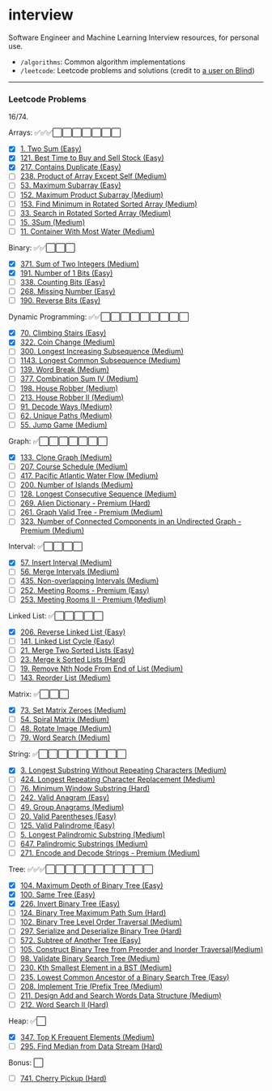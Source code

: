 # interview

Software Engineer and Machine Learning Interview resources, for personal use.
- `/algorithms`: Common algorithm implementations
- `/leetcode`: Leetcode problems and solutions (credit to [a user on Blind](https://www.teamblind.com/post/New-Year-Gift---Curated-List-of-Top-75-LeetCode-Questions-to-Save-Your-Time-OaM1orEU))

---

### Leetcode Problems

16/74.

Arrays: ✅✅✅⬜️⬜️⬜️⬜️⬜️⬜️⬜️
- [x] [1. Two Sum (Easy)](https://leetcode.com/problems/two-sum/)
- [x] [121. Best Time to Buy and Sell Stock (Easy)](https://leetcode.com/problems/best-time-to-buy-and-sell-stock/)
- [x] [217. Contains Duplicate (Easy)](https://leetcode.com/problems/contains-duplicate/)
- [ ] [238. Product of Array Except Self (Medium)](https://leetcode.com/problems/product-of-array-except-self/)
- [ ] [53. Maximum Subarray (Easy)](https://leetcode.com/problems/maximum-subarray/)
- [ ] [152. Maximum Product Subarray (Medium)](https://leetcode.com/problems/maximum-product-subarray/)
- [ ] [153. Find Minimum in Rotated Sorted Array (Medium)](https://leetcode.com/problems/find-minimum-in-rotated-sorted-array/)
- [ ] [33. Search in Rotated Sorted Array (Medium)](https://leetcode.com/problems/search-in-rotated-sorted-array/)
- [ ] [15. 3Sum (Medium)](https://leetcode.com/problems/3sum/)
- [ ] [11. Container With Most Water (Medium)](https://leetcode.com/problems/container-with-most-water/)

Binary: ✅✅⬜️⬜️⬜️
- [x] [371. Sum of Two Integers (Medium)](https://leetcode.com/problems/sum-of-two-integers/)
- [x] [191. Number of 1 Bits (Easy)](https://leetcode.com/problems/number-of-1-bits/)
- [ ] [338. Counting Bits (Easy)](https://leetcode.com/problems/counting-bits/)
- [ ] [268. Missing Number (Easy)](https://leetcode.com/problems/missing-number/)
- [ ] [190. Reverse Bits (Easy)](https://leetcode.com/problems/reverse-bits/)

Dynamic Programming: ✅✅⬜️⬜️⬜️⬜️⬜️⬜️⬜️⬜️⬜️
- [x] [70. Climbing Stairs (Easy)](https://leetcode.com/problems/climbing-stairs/)
- [x] [322. Coin Change (Medium)](https://leetcode.com/problems/coin-change/)
- [ ] [300. Longest Increasing Subsequence (Medium)](https://leetcode.com/problems/longest-increasing-subsequence/)
- [ ] [1143. Longest Common Subsequence (Medium)](https://leetcode.com/problems/longest-common-subsequence/)
- [ ] [139. Word Break (Medium)](https://leetcode.com/problems/word-break/)
- [ ] [377. Combination Sum IV (Medium)](https://leetcode.com/problems/combination-sum-iv/)
- [ ] [198. House Robber (Medium)](https://leetcode.com/problems/house-robber/)
- [ ] [213. House Robber II (Medium)](https://leetcode.com/problems/house-robber-ii/)
- [ ] [91. Decode Ways (Medium)](https://leetcode.com/problems/decode-ways/)
- [ ] [62. Unique Paths (Medium)](//leetcode.com/problems/unique-paths/)
- [ ] [55. Jump Game (Medium)](https://leetcode.com/problems/jump-game/)

Graph: ✅⬜️⬜️⬜️⬜️⬜️⬜️⬜️
- [x] [133. Clone Graph (Medium)](https://leetcode.com/problems/clone-graph/)
- [ ] [207. Course Schedule (Medium)](https://leetcode.com/problems/course-schedule/)
- [ ] [417. Pacific Atlantic Water Flow (Medium)](https://leetcode.com/problems/pacific-atlantic-water-flow/)
- [ ] [200. Number of Islands (Medium)](https://leetcode.com/problems/number-of-islands/)
- [ ] [128. Longest Consecutive Sequence (Medium)](https://leetcode.com/problems/longest-consecutive-sequence/)
- [ ] [269. Alien Dictionary - Premium (Hard)](https://leetcode.com/problems/alien-dictionary/)
- [ ] [261. Graph Valid Tree - Premium (Medium)](https://leetcode.com/problems/graph-valid-tree/)
- [ ] [323. Number of Connected Components in an Undirected Graph - Premium (Medium)](https://leetcode.com/problems/number-of-connected-components-in-an-undirected-graph/)

Interval: ✅⬜️⬜️⬜️⬜️
- [x] [57. Insert Interval (Medium)](https://leetcode.com/problems/insert-interval/)
- [ ] [56. Merge Intervals (Medium)](https://leetcode.com/problems/merge-intervals/)
- [ ] [435. Non-overlapping Intervals (Medium)](https://leetcode.com/problems/non-overlapping-intervals/)
- [ ] [252. Meeting Rooms - Premium (Easy)](https://leetcode.com/problems/meeting-rooms/)
- [ ] [253. Meeting Rooms II - Premium (Medium)](https://leetcode.com/problems/meeting-rooms-ii/)

Linked List: ✅⬜️⬜️⬜️⬜️⬜️
- [x] [206. Reverse Linked List (Easy)](https://leetcode.com/problems/reverse-linked-list/)
- [ ] [141. Linked List Cycle (Easy)](https://leetcode.com/problems/linked-list-cycle/)
- [ ] [21. Merge Two Sorted Lists (Easy)](https://leetcode.com/problems/merge-two-sorted-lists/)
- [ ] [23. Merge k Sorted Lists (Hard)](https://leetcode.com/problems/merge-k-sorted-lists/)
- [ ] [19. Remove Nth Node From End of List (Medium)](https://leetcode.com/problems/remove-nth-node-from-end-of-list/)
- [ ] [143. Reorder List (Medium)](https://leetcode.com/problems/reorder-list/)

Matrix: ✅⬜️⬜️⬜️
- [x] [73. Set Matrix Zeroes (Medium)](https://leetcode.com/problems/set-matrix-zeroes/)
- [ ] [54. Spiral Matrix (Medium)](https://leetcode.com/problems/spiral-matrix/)
- [ ] [48. Rotate Image (Medium)](https://leetcode.com/problems/rotate-image/)
- [ ] [79. Word Search (Medium)](https://leetcode.com/problems/word-search/)

String: ✅⬜️⬜️⬜️⬜️⬜️⬜️⬜️⬜️⬜️
- [x] [3. Longest Substring Without Repeating Characters (Medium)](https://leetcode.com/problems/longest-substring-without-repeating-characters/)
- [ ] [424. Longest Repeating Character Replacement (Medium)](https://leetcode.com/problems/longest-repeating-character-replacement/)
- [ ] [76. Minimum Window Substring (Hard)](https://leetcode.com/problems/minimum-window-substring/)
- [ ] [242. Valid Anagram (Easy)](https://leetcode.com/problems/valid-anagram/)
- [ ] [49. Group Anagrams (Medium)](https://leetcode.com/problems/group-anagrams/)
- [ ] [20. Valid Parentheses (Easy)](https://leetcode.com/problems/valid-parentheses/)
- [ ] [125. Valid Palindrome (Easy)](https://leetcode.com/problems/valid-palindrome/)
- [ ] [5. Longest Palindromic Substring (Medium)](https://leetcode.com/problems/longest-palindromic-substring/)
- [ ] [647. Palindromic Substrings (Medium)](https://leetcode.com/problems/palindromic-substrings/)
- [ ] [271. Encode and Decode Strings - Premium (Medium)](https://leetcode.com/problems/encode-and-decode-strings/)

Tree: ✅✅✅⬜️⬜️⬜️⬜️⬜️⬜️⬜️⬜️⬜️⬜️⬜️
- [x] [104. Maximum Depth of Binary Tree (Easy)](https://leetcode.com/problems/maximum-depth-of-binary-tree/)
- [x] [100. Same Tree (Easy)](https://leetcode.com/problems/same-tree/)
- [x] [226. Invert Binary Tree (Easy)](https://leetcode.com/problems/invert-binary-tree/)
- [ ] [124. Binary Tree Maximum Path Sum (Hard)](https://leetcode.com/problems/binary-tree-maximum-path-sum/)
- [ ] [102. Binary Tree Level Order Traversal (Medium)](https://leetcode.com/problems/binary-tree-level-order-traversal/)
- [ ] [297. Serialize and Deserialize Binary Tree (Hard)](https://leetcode.com/problems/serialize-and-deserialize-binary-tree/)
- [ ] [572. Subtree of Another Tree (Easy)](https://leetcode.com/problems/subtree-of-another-tree/)
- [ ] [105. Construct Binary Tree from Preorder and Inorder Traversal(Medium)](https://leetcode.com/problems/construct-binary-tree-from-preorder-and-inorder-traversal/)
- [ ] [98. Validate Binary Search Tree (Medium)](https://leetcode.com/problems/validate-binary-search-tree/)
- [ ] [230. Kth Smallest Element in a BST (Medium)](https://leetcode.com/problems/kth-smallest-element-in-a-bst/)
- [ ] [235. Lowest Common Ancestor of a Binary Search Tree (Easy)](https://leetcode.com/problems/lowest-common-ancestor-of-a-binary-search-tree/)
- [ ] [208. Implement Trie (Prefix Tree (Medium)](https://leetcode.com/problems/implement-trie-prefix-tree/)
- [ ] [211. Design Add and Search Words Data Structure (Medium)](https://leetcode.com/problems/add-and-search-word-data-structure-design/)
- [ ] [212. Word Search II (Hard)](https://leetcode.com/problems/word-search-ii/)

Heap: ✅⬜️
- [x] [347. Top K Frequent Elements (Medium)](https://leetcode.com/problems/top-k-frequent-elements/)
- [ ] [295. Find Median from Data Stream (Hard)](https://leetcode.com/problems/find-median-from-data-stream/)

Bonus: ⬜️
- [ ] [741. Cherry Pickup (Hard)](https://leetcode.com/problems/cherry-pickup/)

